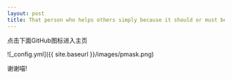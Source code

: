 ```yaml
---
layout: post
title: That person who helps others simply because it should or must be done, and because it is the right thing to do, is indeed without a doubt, a real superhero
---
```


点击下面GitHub图标进入主页

![_config.yml]({{ site.baseurl }}/images/pmask.png)

谢谢喵!


